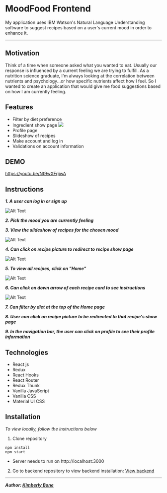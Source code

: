# **MoodFood Frontend**

My application uses IBM Watson's Natural Language Understanding software to suggest recipes based on a user's current mood in order to enhance it.

---

## Motivation
Think of a time when someone asked what you wanted to eat. Usually our response is influenced by a current feeling we are trying to fulfill. As a nutrition science graduate, I'm always looking at the correlation between nutrients and psychology...or how specific nutrients affect how I feel. So I wanted to create an application that would give me food suggestions based on how I am currently feeling.

## Features

- Filter by diet preference
- Ingredient show page
![](MFIntro.gif)
- Profile page
- Slideshow of recipes
- Make account and log in
- Validations on account information


## DEMO

https://youtu.be/Nt9wXFrjiwA

## Instructions
***1. A user can log in or sign up***

![Alt Text](/src/Assets/MFIntro.gif)

***2. Pick the mood you are currently feeling***

***3. View the slideshow of recipes for the chosen mood***

![Alt Text](/src/Assets/MFChooseMood.gif)

***4. Can click on recipe picture to redirect to recipe show page***

![Alt Text](/src/Assets/MFShowPg.gif)

***5. To view all recipes, click on "Home"***

![Alt Text](/src/Assets/MFHome.gif)

***6. Can click on down arrow of each recipe card to see instructions***

![Alt Text](/src/Assets/MFRCard.gif)

***7. Can filter by diet at the top of the Home page***

***8. User can click on recipe picture to be redirected to that recipe's show page***

***9. In the navigation bar, the user can click on profile to see their profile information***


## Technologies
- React js
- Redux
- React Hooks
- React Router
- Redux Thunk
- Vanilla JavaScript
- Vanilla CSS
- Material UI CSS

## Installation

<!-- *To view live version, go to this URL:[]()* -->

*To view locally, follow the instructions below*
1. Clone repository

  ```
  npm install
  npm start
  ```
- Server needs to run on http://localhost:3000

2. Go to backend repository to view backend installation: [View backend](https://github.com/kimberlybone/moodfood-backend)

---
***Author: [Kimberly Bone](https://github.com/kimberlybone)***
